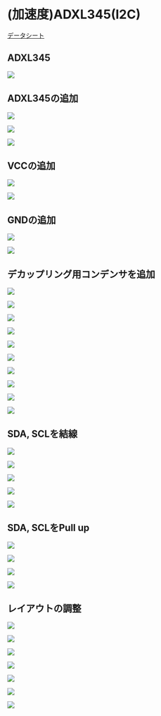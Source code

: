 # (加速度)ADXL345(I2C)

[データシート](http://www.analog.com/media/jp/technical-documentation/data-sheets/ADXL345_jp.pdf)

## ADXL345

![](img/lab02/adxl345_001.png)

## ADXL345の追加

![](img/lab02/adxl345_002.png)

![](img/lab02/adxl345_003.png)

![](img/lab02/adxl345_004.png)

## VCCの追加

![](img/lab02/adxl345_005.png)

![](img/lab02/adxl345_006.png)

## GNDの追加

![](img/lab02/adxl345_007.png)

![](img/lab02/adxl345_008.png)

## デカップリング用コンデンサを追加

![](img/lab02/adxl345_009.png)

![](img/lab02/adxl345_010.png)

![](img/lab02/adxl345_011.png)

![](img/lab02/adxl345_012.png)

![](img/lab02/adxl345_013.png)

![](img/lab02/adxl345_014.png)

![](img/lab02/adxl345_015.png)

![](img/lab02/adxl345_016.png)

![](img/lab02/adxl345_017.png)

![](img/lab02/adxl345_018.png)

## SDA, SCLを結線

![](img/lab02/adxl345_019.png)

![](img/lab02/adxl345_020.png)

![](img/lab02/adxl345_021.png)

![](img/lab02/adxl345_022.png)

![](img/lab02/adxl345_023.png)

## SDA, SCLをPull up

![](img/lab02/adxl345_024.png)

![](img/lab02/adxl345_025.png)

![](img/lab02/adxl345_026.png)

![](img/lab02/adxl345_027.png)

## レイアウトの調整

![](img/lab02/adxl345_029.png)

![](img/lab02/adxl345_030.png)

![](img/lab02/adxl345_031.png)

![](img/lab02/adxl345_032.png)

![](img/lab02/adxl345_033.png)

![](img/lab02/adxl345_034.png)

![](img/lab02/adxl345_035.png)

